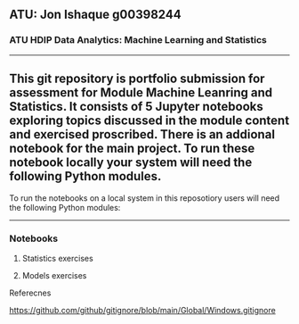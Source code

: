## ATU: Jon Ishaque g00398244


### ATU HDIP Data Analytics: Machine Learning and Statistics

---

This git repository is portfolio submission for assessment for Module Machine Leanring and Statistics.
It consists of 5 Jupyter notebooks exploring topics discussed in the module content and exercised proscribed. There is an addional notebook for the main project.
To run these notebook locally your system will need the following Python modules.
---

To run the notebooks on a local system in this reposotiory users will need the following Python modules:



---
### Notebooks

01. Statistics exercises

02. Models exercises

Referecnes

https://github.com/github/gitignore/blob/main/Global/Windows.gitignore
